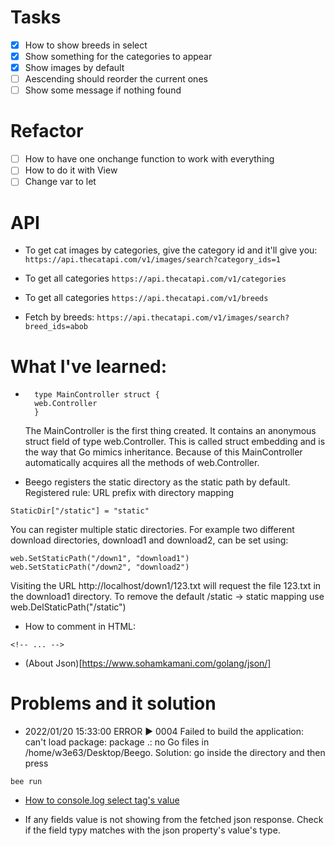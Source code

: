 # Tasks

- [x] How to show breeds in select
- [x] Show something for the categories to appear
- [x] Show images by default
- [ ] Aescending should reorder the current ones
- [ ] Show some message if nothing found

# Refactor

- [ ] How to have one onchange function to work with everything
- [ ] How to do it with View
- [ ] Change var to let

# API

- To get cat images by categories, give the category id and it'll give you:
  `https://api.thecatapi.com/v1/images/search?category_ids=1`

- To get all categories
  `https://api.thecatapi.com/v1/categories`

- To get all categories
  `https://api.thecatapi.com/v1/breeds`

- Fetch by breeds:
  `https://api.thecatapi.com/v1/images/search?breed_ids=abob`

    <!-- https://documenter.getpostman.com/view/4016432/RWToRJCq#ea81771b-b042-42d1-ab7f-c75deb6bb259 -->

    <!-- https://documenter.getpostman.com/view/4016432/RWToRJCq -->

# What I've learned:

- ```
    type MainController struct {
    web.Controller
    }
  ```

  The MainController is the first thing created. It contains an anonymous struct field of type web.Controller. This is called struct embedding and is the way that Go mimics inheritance. Because of this MainController automatically acquires all the methods of web.Controller.

- Beego registers the static directory as the static path by default. Registered rule: URL prefix with directory mapping

`StaticDir["/static"] = "static"`

You can register multiple static directories. For example two different download directories, download1 and download2, can be set using:

```
web.SetStaticPath("/down1", "download1")
web.SetStaticPath("/down2", "download2")
```

Visiting the URL http://localhost/down1/123.txt will request the file 123.txt in the download1 directory.
To remove the default /static -> static mapping use web.DelStaticPath("/static")

- How to comment in HTML:

```
<!-- ... -->
```

- (About Json)[https://www.sohamkamani.com/golang/json/]

# Problems and it solution

- 2022/01/20 15:33:00 ERROR ▶ 0004 Failed to build the application: can't load package: package .: no Go files in /home/w3e63/Desktop/Beego. Solution: go inside the directory and then press

```
bee run
```

- [How to console.log select tag's value](https://ricardometring.com/getting-the-value-of-a-select-in-javascript)

- If any fields value is not showing from the fetched json response. Check if the field typy matches with the json property's value's type.

<!-- https://docs.thecatapi.com/ -->
<!-- https://docs.thecatapi.com/authentication -->

<!-- https://jsfiddle.net/adenF/njf4vts0/ -->
<!-- https://www.youtube.com/watch?v=aYk8XAKxhxU&list=PLujhHB_uAFJws6Vv5q1KDoaQ4YcpS9UOm&index=5 -->
<!-- https://www.youtube.com/watch?v=0ub6BwdBwIY -->
<!-- https://www.youtube.com/results?search_query=golang+ajax -->
<!-- https://www.youtube.com/watch?v=uMhpCDZAebE&list=PLSak_q1UXfPrba68q2afhFq4aBAPVSDbj -->
<!-- https://www.youtube.com/watch?v=F3tieL1lX1I -->
<!-- https://uploads-ssl.webflow.com/5e3de80322b300854230f11f/5e5bebb60e1706155d830222_bidroom-search-page-1280x960.jpeg -->
<!-- https://www.google.com/imgres?imgurl=http%3A%2F%2Fassets.uxbooth.com%2Fuploads%2F2017%2F05%2Fimage3.png&imgrefurl=https%3A%2F%2Fwww.uxbooth.com%2Farticles%2Fbest-practices-for-search%2F&tbnid=CILtm-2OFNMdRM&vet=12ahUKEwi40o_khML1AhUK-DgGHVICAt4QMygGegUIARDTAQ..i&docid=6CrS57Z9cO39XM&w=1999&h=730&itg=1&q=search%20bars%20web%20design&client=ubuntu&ved=2ahUKEwi40o_khML1AhUK-DgGHVICAt4QMygGegUIARDTAQ -->

<!-- https://www.youtube.com/watch?v=RQtgMCajbX8 -->

<!-- https://stackoverflow.com/questions/50128474/how-ajax-will-get-the-data-from-the-golang-code -->
